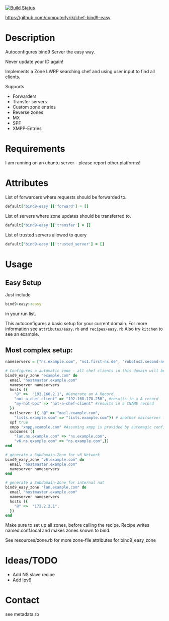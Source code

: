 
[![Build Status](https://travis-ci.org/computerlyrik/chef-bind9-easy.png)](https://travis-ci.org/computerlyrik/chef-bind9-easy)

https://github.com/computerlyrik/chef-bind9-easy


# Description
Autoconfigures bind9 Server the easy way.

Never update your ID again!

Implements a Zone LWRP searching chef and using user input to find all clients.

Supports
- Forwarders
- Transfer servers
- Custom zone entries
- Reverse zones
- MX
- SPF
- XMPP-Entries

# Requirements
I am running on an ubuntu server - please report other platforms!

# Attributes

List of forwarders where requests should be forwarded to.
```ruby
default['bind9-easy']['forward'] = []

```

List of servers where zone updates should be transferred to.
```ruby
default['bind9-easy']['transfer'] = []
```

List of trusted servers allowed to query
```ruby
default['bind9-easy']['trusted_server'] = []
```

# Usage
## Easy Setup
Just include 
```ruby
bind9-easy::easy
```
in your run list.

This autoconfigures a basic setup for your current domain.
For more information see ```attributes/easy.rb``` and ```recipes/easy.rb```
Also try ```kitchen``` to see an example.

## Most complex setup:
```ruby
nameservers = ["ns.example.com", "ns1.first-ns.de", "robotns2.second-ns.de", "robotns3.second-ns.com" ]

# Configures a automatic zone - all chef clients in this domain will be added magically
bind9_easy_zone "example.com" do 
  email "hostmaster.example.com"
  nameserver nameservers
  hosts ({
    "@" =>  "192.168.2.1", #Generate an A Record
    "not-a-chef-client" => "192.168.178.250", #results in a A record
    "my-hot-box" => "not-a-chef-client" #results in a CNAME record
  })
  mailserver ({ "@" => "mail.example.com",
    "lists.example.com" => "lists.example.com"}) # another mailserver for subdomain
  spf true
  xmpp "xmpp.example.com" #Assuming xmpp is provided by automagic configuration
  subzones ({
    "lan.ns.example.com" => "ns.example.com",
    "v6.ns.example.com" => "ns.example.com",})
end

# generate a Subdomain-Zone for v6 Network
bind9_easy_zone "v6.example.com" do
  email "hostmaster.example.com"
  nameserver nameservers
end

# generate a Subdomain-Zone for internal nat
bind9_easy_zone "lan.example.com" do
  email "hostmaster.example.com"
  nameserver nameservers
  hosts ({
    "@" =>  "172.2.2.1",
  })
end
```

Make sure to set up all zones, before calling the recipe.
Recipe writes named.conf.local and makes zones known to bind.

See resources/zone.rb for more zone-file attributes for bind9_easy_zone

# Ideas/TODO
- Add NS slave recipe
- Add ipv6

# Contact 
see metadata.rb

